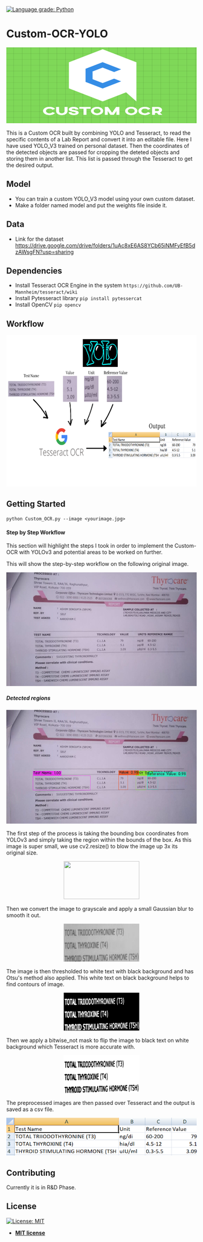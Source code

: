 [![Language grade: Python](https://img.shields.io/lgtm/grade/python/g/Borahb/Custom-OCR-YOLO.svg?logo=lgtm&logoWidth=18)](https://lgtm.com/projects/g/Borahb/Custom-OCR-YOLO/context:python)
# Custom-OCR-YOLO
 <img src = "logo.png" height = 200, width = 900>
 
 
This is a Custom OCR built by combining YOLO and Tesseract, to read the specific contents of a Lab Report and convert it into an editable file.
Here I have used YOLO_V3 trained on personal dataset. Then the coordinates of the detected objects are passed for cropping the deteted objects and storing them in another list. This list is passed through the Tesseract to get the desired output.

## Model
- You can train a custom YOLO_V3 model using your own custom dataset.
- Make a folder named model and put the weights file inside it.

## Data
- Link for the dataset https://drive.google.com/drive/folders/1uAc8xE6AS8YCb65iNMFyEfB5dzAWsgFN?usp=sharing


## Dependencies
- Install Tesseract OCR Engine in the system ` https://github.com/UB-Mannheim/tesseract/wiki `
- Install Pytesseract library ` pip install pytessercat `
- Install OpenCV ` pip opencv `

## Workflow

<p align="center"> 
<img src = "workflow.png" height = 400, width = 700>
</p>

## Getting Started

`python Custom_OCR.py --image <yourimage.jpg>`


#### Step by Step Workflow

This section will highlight the steps I took in order to implement the Custom-OCR with YOLOv3 and potential areas to be worked on further.

This will show the step-by-step workflow on the following original image.

<p align="center"> 
<img src = "repo3.jpg" height = 300, width = 600>
</p>

##### Detected regions

<p align="center"> 
<img src = "predictions1.jpg" height = 300, width = 600>
</p>

The first step of the process is taking the bounding box coordinates from YOLOv3 and simply taking the region within the bounds of the box. As this image is super small, we use cv2.resize() to blow the image up 3x its original size.

<p align="center"> 
<img src = "Crop/crop__0.jpg" height = 100, width = 200>
</p>

Then we convert the image to grayscale and apply a small Gaussian blur to smooth it out.

<p align="center"> 
<img src = "3.png" height = 100, width = 200>
</p>

The image is then thresholded to white text with black background and has Otsu's method also applied. This white text on black background helps to find contours of image.

<p align="center"> 
<img src = "4.png" height = 100, width = 200>
</p>

Then we apply a bitwise_not mask to flip the image to black text on white background which Tesseract is more accurate with.

<p align="center"> 
<img src = "roi__0.jpg" height = 100, width = 200>
</p>

The  preprocessed images are then passed over Tesseract and the output is saved as a csv file.

<p align="center"> 
<img src = "Screenshot (400).png" height = 100, width = 550>
</p>

## Contributing
Currently it is in R&D Phase.

## License

[![License: MIT](https://img.shields.io/badge/License-MIT-yellow.svg)](https://opensource.org/licenses/MIT)
- **[MIT license](http://opensource.org/licenses/mit-license.php)**
